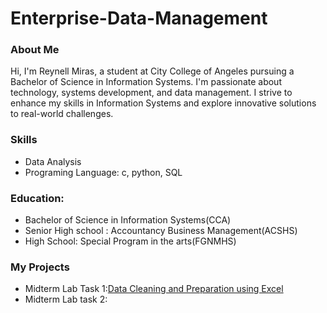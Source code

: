 # Enterprise-Data-Management

### About Me
Hi, I'm Reynell Miras, a student at City College of Angeles pursuing a Bachelor of Science in Information Systems. I'm passionate about technology, systems development, and data management. I strive to enhance my skills in Information Systems and explore innovative solutions to real-world challenges.
### Skills
- Data Analysis
- Programing Language: c, python, SQL

### Education:
- Bachelor of Science in Information Systems(CCA)
- Senior High school : Accountancy Business Management(ACSHS)
- High School: Special Program in the arts(FGNMHS)
### My Projects
- Midterm Lab Task 1:[Data Cleaning and Preparation using Excel](https://github.com/ReynellMiras24-103/Enterprise-Data-Management/tree/9ecab0a36b6d6305b8069ee1c765bad0e28c3225/Midterm%20Lab%20Task%201)
- Midterm Lab task 2:
